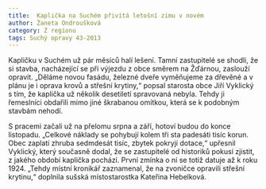 ```yaml
---
title:  Kaplička na Suchém přivítá letošní zimu v novém
author: Žaneta Ondroušková
category: Z regionu
tags: Suchý opravy 43-2013
---
```


Kapličku v Suchém už pár měsíců halí lešení. Tamní zastupitelé se shodli, že si stavba, nacházející se při výjezdu z obce směrem na Žďárnou, zaslouží opravit. „Děláme novou fasádu, železné dveře vyměňujeme za dřevěné a v plánu je i oprava krovů a střešní krytiny,“ popsal starosta obce Jiří Vyklický s tím, že kaplička už několik desetiletí spravovaná nebyla. Tehdy ji řemeslníci obdařili mimo jiné škrabanou omítkou, která se k podobným stavbám nehodí. 

S pracemi začali už na přelomu srpna a září, hotoví budou do konce listopadu. „Celkové náklady se pohybují kolem tři sta padesáti tisíc korun. Obec zaplatí zhruba sedmdesát tisíc, zbytek pokryjí dotace,“ upřesnil Vyklický, který současně dodal, že se zastupitelé od historiků pokusí zjistit, z jakého období kaplička pochází. První zmínka o ní se totiž datuje až  k roku 1924. „Tehdy místní kronikář zaznamenal, že na zvoničce opravili střešní krytinu,“ doplnila sušská místostarostka Kateřina Hebelková.